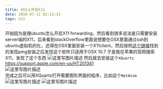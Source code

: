 ```yaml
---
title: OSX上开启X11
date: 2016-07-11 02:13:13
tags: X11
---
```


开始因为是搜ubuntu怎么开启X11 forwarding，然后看到很多说法是只需要安装server端的X11，后来看到stackOverflow里面说想要在OSX里面通过ssh到ubuntu虚拟机的化，还得在OSX里面安装一个X11client，然后按照[这个链接](https://support.apple.com/kb/DL1605?viewlocale=en_US&locale=en_US)找到的发现pmg安装之后发现这个软件只适用于OSX 10.7 于是我在苹果的官网搜索X11，发现了这个东西
![这里写图片描述](http://img.blog.csdn.net/20160510125509261)
然后就去安装这个`XQuartz`
https://support.apple.com/en-us/HT201341 </br>
![这里写图片描述](http://img.blog.csdn.net/20160510125617341) </br>
完成之后可以用XQuartz打开需要图形界面的程序，比如这个`NetAnim`
![这里写图片描述](http://img.blog.csdn.net/20160510194149324)
![这里写图片描述](http://img.blog.csdn.net/20160510194116114)
